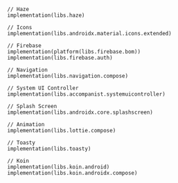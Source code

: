     // Haze
    implementation(libs.haze)

    // Icons
    implementation(libs.androidx.material.icons.extended)

    // Firebase
    implementation(platform(libs.firebase.bom))
    implementation(libs.firebase.auth)

    // Navigation
    implementation(libs.navigation.compose)

    // System UI Controller
    implementation(libs.accompanist.systemuicontroller)

    // Splash Screen
    implementation(libs.androidx.core.splashscreen)

    // Animation
    implementation(libs.lottie.compose)

    // Toasty
    implementation(libs.toasty)

    // Koin
    implementation(libs.koin.android)
    implementation(libs.koin.androidx.compose)
